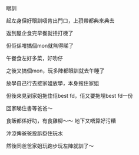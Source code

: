 眼訓

起左身但好眼訓唔肯出門口，上孭帶都典來典去

返到屋企食完早餐就扭打機了

但佢係咁搞個mon就無得睇了

午餐食左好多菜，好叻仔

之後又搞個mon，玩多陣都眼訓就去午睡了

放學自己行去接家姐放學，本身拖住家姐

但後來見到家姐拖住佢best fd，佢又要拖埋best fd一份

回家睇住書等爸爸～

食飯都係好叻，有食雞柳～～ 地下又唔算好污糟

沖涼俾爸爸投訴掛住玩水

然後同爸爸家姐玩跑步玩左陣就訓了～

